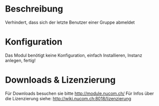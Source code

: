 <!-- TITLE: Gruppenabmeldung blockieren -->
# Beschreibung
Verhindert, dass sich der letzte Benutzer einer Gruppe abmeldet 
# Konfiguration
Das Modul benötigt keine Konfiguration, einfach Installieren, Instanz anlegen, fertig!
# Downloads & Lizenzierung
Für Downloads besuchen sie bitte http://module.nucom.ch/
Für Infos über die Lizenzierung siehe: http://wiki.nucom.ch:8018/lizenzierung